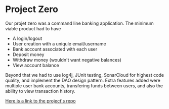 # Project Zero

Our projet zero was a command line banking application. The minimum 
viable product had to have 
* A login/logout
* User creation with a uniqule email/username
* Bank account associated with each user
* Deposit money
* Withdraw money (wouldn't want negative balances)
* View account balance

Beyond that we had to use log4j, JUnit testing, SonarCloud for highest 
code quality, and implement the DAO design pattern. Extra features added 
were multiple user bank accounts, transfering funds between users, and 
also the ability to view transaction history.

[Here is a link to the project's repo](https://github.com/1808-Aug13-Java/batch-source/tree/Crandon_Riordan/Projects/p0-crandon-riordan)
